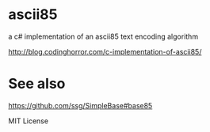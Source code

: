 ascii85
=======

a c# implementation of an ascii85 text encoding algorithm

http://blog.codinghorror.com/c-implementation-of-ascii85/

See also
========

https://github.com/ssg/SimpleBase#base85

MIT License
